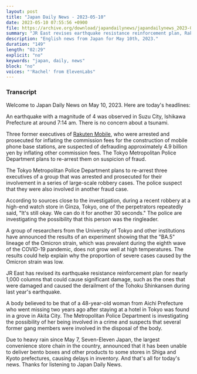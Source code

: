 ```yaml
---
layout: post
title: "Japan Daily News - 2023-05-10"
date: 2023-05-10 07:55:56 +0900
file: https://archive.org/download/japandailynews/japandailynews_2023-05-10.mp3
summary: "JR East revises earthquake resistance reinforcement plan, Rakuten Mobile execs re-arrested for another fraud suspicion, & more…"
description: "English news from Japan for May 10th, 2023."
duration: "149"
length: "02:29"
explicit: "no"
keywords: "japan, daily, news"
block: "no"
voices: "'Rachel' from ElevenLabs"
---
```


### Transcript

Welcome to Japan Daily News on May 10, 2023. Here are today's headlines:

An earthquake with a magnitude of 4 was observed in Suzu City, Ishikawa Prefecture at around 7:14 am. There is no concern about a tsunami.

Three former executives of [Rakuten Mobile](https://totemotech.com/companies/rakuten-mobile), who were arrested and prosecuted for inflating the commission fees for the construction of mobile phone base stations, are suspected of defrauding approximately 4.9 billion yen by inflating other commission fees. The Tokyo Metropolitan Police Department plans to re-arrest them on suspicion of fraud.

The Tokyo Metropolitan Police Department plans to re-arrest three executives of a group that was arrested and prosecuted for their involvement in a series of large-scale robbery cases. The police suspect that they were also involved in another fraud case.

According to sources close to the investigation, during a recent robbery at a high-end watch store in Ginza, Tokyo, one of the perpetrators repeatedly said, "It's still okay. We can do it for another 30 seconds." The police are investigating the possibility that this person was the ringleader.

A group of researchers from the University of Tokyo and other institutions have announced the results of an experiment showing that the "BA.5" lineage of the Omicron strain, which was prevalent during the eighth wave of the COVID-19 pandemic, does not grow well at high temperatures. The results could help explain why the proportion of severe cases caused by the Omicron strain was low.

JR East has revised its earthquake resistance reinforcement plan for nearly 1,000 columns that could cause significant damage, such as the ones that were damaged and caused the derailment of the Tohoku Shinkansen during last year's earthquake.

A body believed to be that of a 48-year-old woman from Aichi Prefecture who went missing two years ago after staying at a hotel in Tokyo was found in a grove in Akita City. The Metropolitan Police Department is investigating the possibility of her being involved in a crime and suspects that several former gang members were involved in the disposal of the body.

Due to heavy rain since May 7, Seven-Eleven Japan, the largest convenience store chain in the country, announced that it has been unable to deliver bento boxes and other products to some stores in Shiga and Kyoto prefectures, causing delays in inventory. And that's all for today's news. Thanks for listening to Japan Daily News.
